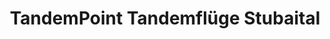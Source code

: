 ---
title: TandemPoint Tandemflüge Stubaital
description: Erleben Sie das Stubaital aus der Vogelperspektive! Buchen Sie Ihren unvergesslichen Tandemflug über die majestätische Alpenlandschaft. Unsere erfahrenen und zertifizierten Piloten sorgen für ein sicheres und atemberaubendes Abenteuer. Einfach buchen, abheben und die Freiheit spüren! 
---